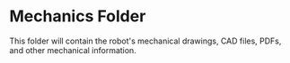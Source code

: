 # Mechanics Folder
This folder will contain the robot's mechanical drawings, CAD files, PDFs, and other mechanical information.
